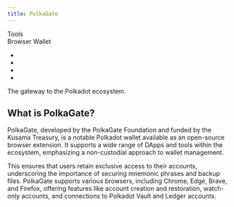 ```yaml
---
title: PolkaGate
---
```

Tools  
Browser Wallet  

- [](https://polkagate.xyz/)
- [](https://twitter.com/PolkaGate)
- [](https://github.com/PolkaGate)
- [](https://www.youtube.com/@polkagate)

The gateway to the Polkadot ecosystem.

What is PolkaGate?
------------------

PolkaGate, developed by the PolkaGate Foundation and funded by the Kusama Treasury, is a notable Polkadot wallet available as an open-source browser extension. It supports a wide range of DApps and tools within the ecosystem, emphasizing a non-custodial approach to wallet management.

This ensures that users retain exclusive access to their accounts, underscoring the importance of securing mnemonic phrases and backup files. PolkaGate supports various browsers, including Chrome, Edge, Brave, and Firefox, offering features like account creation and restoration, watch-only accounts, and connections to Polkadot Vault and Ledger accounts.